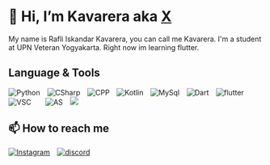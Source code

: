 # 👋 Hi, I’m Kavarera aka [X](www.instageram.com/indeed.justanx)
My name is Rafli Iskandar Kavarera, you can call me Kavarera. I'm a student at UPN Veteran Yogyakarta. Right now im learning flutter.

## Language & Tools
![Python](https://img.shields.io/badge/Python-black.svg?style=for-the-badge&logo=Python&logoColor=yellow)&emsp;![CSharp](https://img.shields.io/badge/CSharp-success.svg?style=for-the-badge&logo=CSharp)&emsp;![CPP](https://img.shields.io/badge/CPP-blue.svg?style=for-the-badge&logo=cplusplus)&emsp;![Kotlin](https://img.shields.io/badge/Kotlin-blue.svg?style=for-the-badge&logo=Kotlin)&emsp;![MySql](https://img.shields.io/badge/MySql-white.svg?style=for-the-badge&logo=Mysql)&emsp;![Dart](https://img.shields.io/badge/dart-informational.svg?style=for-the-badge&logo=Dart)&emsp;![flutter](https://img.shields.io/badge/Flutter-blue.svg?style=for-the-badge&logo=flutter)<br/>
![VSC](https://img.shields.io/badge/Code-0078D4?style=for-the-badge&logo=visual%20studio%20code&logoColor=white)&emsp;&emsp;![AS](https://img.shields.io/badge/Android%20Studio-green.svg?style=for-the-badge&logo=android%20studio)&emsp;![](https://img.shields.io/badge/Visual%20Studio-blueviolet.svg?style=for-the-badge&logo=visual%20studio&logoColor=violet)
    
## 📫 How to reach me
[![Instagram](https://img.shields.io/badge/indeed.justanx-blueviolet.svg?style=for-the-badge&logo=instagram)](www.instagram.com/indeed.justanx)&emsp;[![discord](https://img.shields.io/badge/Discord-blue.svg?style=for-the-badge&logo=discord&logoColor=black)](https://discord.gg/PAJXv8x2)
